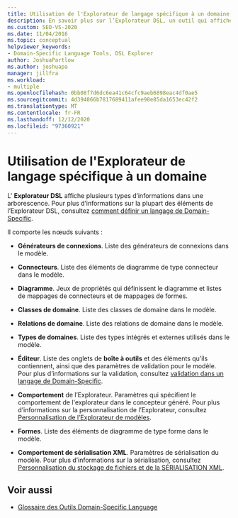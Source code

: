 ```yaml
---
title: Utilisation de l'Explorateur de langage spécifique à un domaine
description: En savoir plus sur l’Explorateur DSL, un outil qui affiche plusieurs types d’informations dans une arborescence et comprend plusieurs nœuds pour la définition d’un langage spécifique à un domaine.
ms.custom: SEO-VS-2020
ms.date: 11/04/2016
ms.topic: conceptual
helpviewer_keywords:
- Domain-Specific Language Tools, DSL Explorer
author: JoshuaPartlow
ms.author: joshuapa
manager: jillfra
ms.workload:
- multiple
ms.openlocfilehash: 0bb08f7d6dc6ea41c64cfc9aeb6898eac4df0ae5
ms.sourcegitcommit: 4d394866b7817689411afee98e85da1653ec42f2
ms.translationtype: MT
ms.contentlocale: fr-FR
ms.lasthandoff: 12/12/2020
ms.locfileid: "97360921"
---
```

# <a name="working-with-the-domain-specific-language-explorer"></a>Utilisation de l'Explorateur de langage spécifique à un domaine
L' **Explorateur DSL** affiche plusieurs types d’informations dans une arborescence. Pour plus d’informations sur la plupart des éléments de l’Explorateur DSL, consultez [comment définir un langage de Domain-Specific](../modeling/how-to-define-a-domain-specific-language.md).

 Il comporte les nœuds suivants :

- **Générateurs de connexions**. Liste des générateurs de connexions dans le modèle.

- **Connecteurs**. Liste des éléments de diagramme de type connecteur dans le modèle.

- **Diagramme**. Jeux de propriétés qui définissent le diagramme et listes de mappages de connecteurs et de mappages de formes.

- **Classes de domaine**. Liste des classes de domaine dans le modèle.

- **Relations de domaine**. Liste des relations de domaine dans le modèle.

- **Types de domaines**. Liste des types intégrés et externes utilisés dans le modèle.

- **Éditeur**. Liste des onglets de **boîte à outils** et des éléments qu’ils contiennent, ainsi que des paramètres de validation pour le modèle. Pour plus d’informations sur la validation, consultez [validation dans un langage de Domain-Specific](../modeling/validation-in-a-domain-specific-language.md).

- **Comportement** de l’Explorateur. Paramètres qui spécifient le comportement de l'explorateur dans le concepteur généré. Pour plus d’informations sur la personnalisation de l’Explorateur, consultez [Personnalisation de l’Explorateur de modèles](../modeling/customizing-the-model-explorer.md).

- **Formes**. Liste des éléments de diagramme de type forme dans le modèle.

- **Comportement de sérialisation XML**. Paramètres de sérialisation du modèle. Pour plus d’informations sur la sérialisation, consultez [Personnalisation du stockage de fichiers et de la SÉRIALISATION XML](../modeling/customizing-file-storage-and-xml-serialization.md).

## <a name="see-also"></a>Voir aussi

- [Glossaire des Outils Domain-Specific Language](/previous-versions/bb126564(v=vs.100))